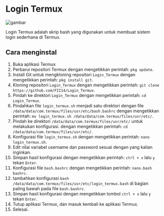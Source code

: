 # Login Termux

![gambar](https://github.com/FII14/login-termux/blob/main/gif.gif)

Login Termux adalah skrip bash yang digunakan untuk membuat sistem login sederhana di Termux.

## Cara menginstal 
1. Buka aplikasi Termux
2. Perbarui repositori Termux dengan mengetikkan perintah: `pkg update`.
3. Install Git untuk mengkloning repositori `Login_Termux` dengan mengetikkan perintah: `pkg install git`.
4. Kloning repositori `Login_Termux` dengan mengetikkan perintah: `git clone https://github.com/FII14/Login_Termux`.
5. Pindah ke direktori `Login_Termux` dengan mengetikkan perintah: `cd Login_Termux`.
6. Pindahkan file `login_termux.sh` menjadi satu direktori dengan file `/data/data/com.termux/files/usr/etc/bash.bashrc` dengan mengetikkan perintah: `mv login_termux.sh /data/data/com.termux/files/usr/etc/`.
7. Pindah ke direktori `/data/data/com.termux/files/usr/etc/` untuk melakukan konfigurasi. dengan mengetikkan perintah: `cd /data/data/com.termux/files/usr/etc/`.
8. Konfigurasi file `login_termux.sh` dengan mengetikkan perintah: `nano login_termux.sh`.
9. Edit nilai variabel username dan password sesuai dengan yang kalian inginkan.
10. Simpan hasil konfigurasi dengan mengetikkan perintah: `ctrl + x` lalu `y` tekan `Enter`.
11. Konfigurasi file `bash.bashrc` dengan mengetikkan perintah: `nano.bash bashrc`.
12. tambahkan konfigurasi `bash /data/data/com.termux/files/usr/etc/login_termux.bash` di bagian paling bawah pada file `bash.bashrc`.
13. Simpan hasil konfigurasi dengan mengetikkan tombol `ctrl + x` lalu `y` tekan `Enter`.
14. Tutup aplikasi Termux, dan masuk kembali ke aplikasi Termux.
15. Selesai.
